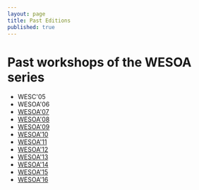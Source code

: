 ```yaml
---
layout: page
title: Past Editions
published: true
---
```


# Past workshops of the WESOA series

- WESC'05
- WESOA'06
- [WESOA'07](http://wesoa07.googlepages.com/)
- [WESOA'08](http://www.zirpins.de/WESOA08/Overview.html)
- [WESOA'09](http://www.zirpins.de/WESOA09/Overview.html)
- [WESOA'10](http://www.zirpins.de/WESOA10/)
- [WESOA'11](http://www.zirpins.de/WESOA11/)
- [WESOA'12](http://www.zirpins.de/WESOA12/)
- [WESOA'13](http://www.zirpins.de/WESOA13/)
- [WESOA'14](http://www.zirpins.de/WESOA14/)
- [WESOA'15](http://www.zirpins.de/WESOA15/)
- [WESOA'16](http://zirpins.github.io/wesoa16/)
